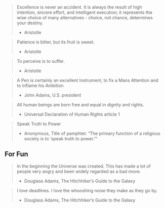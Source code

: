 > Excellence is never an accident. It is always the result of high intention, sincere effort, and intelligent execution; it represents the wise choice of many alternatives - choice, not chance, determines your destiny.
> - Aristotle

> Patience is bitter, but its fruit is sweet.
> - Aristotle

> To perceive is to suffer.
> - Aristotle

> A Pen is certainly an excellent Instrument, to fix a Mans Attention and to inflame his Ambition
> - John Adams, U.S. president

> All human beings are born free and equal in dignity and rights.
>  - Universal Declaration of Human Rights article 1

> Speak Truth to Power
> - Anonymous, Title of pamphlet: “The primary function of a religious society is to ‘speak truth to power.’”



## For Fun

> In the beginning the Universe was created. This has made a lot of people very angry and been widely regarded as a bad move.
> - Douglass Adams, The Hitchhiker’s Guide to the Galaxy

> I love deadlines. I love the whooshing noise they make as they go by.
> - Douglass Adams, The Hitchhiker’s Guide to the Galaxy

